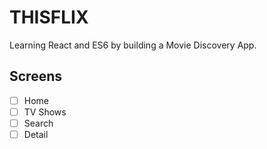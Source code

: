 # THISFLIX

Learning React and ES6 by building a Movie Discovery App.

## Screens

- [ ] Home
- [ ] TV Shows
- [ ] Search
- [ ] Detail
